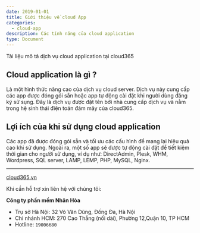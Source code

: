 ```yaml
---
date: 2019-01-01
title: Giới thiệu về cloud App
categories:
  - cloud-app
description: Các tính năng của cloud application
type: Document
---
```

Tài liệu mô tả dịch vụ cloud application tại cloud365

## Cloud application là gì ?
Là một hình thức nâng cao của dịch vụ cloud server. Dịch vụ này cung cấp các app được đóng gói sẵn hoặc app tự động cài đặt khi người dùng đăng ký sử sụng. Đây là dịch vụ được đặt tên bởi nhà cung cấp dịch vụ và nằm trong hệ sinh thái điện toán đám mây của cloud365.

## Lợi ích của khi sử dụng cloud application
Các app đã được đóng gói sẵn và tối ưu các cấu hình để mang lại hiệu quả cao khi sử dụng. Ngoài ra, một số app sẽ được tự động cài đặt để tiết kiệm thời gian cho người sử dụng, ví dụ như: DirectAdmin, Plesk, WHM, Wordpress, SQL server, LAMP, LEMP, PHP, MySQL, Nginx.

---
[cloud365.vn](https://cloud365.vn/)

Khi cần hỗ trợ xin liên hệ với chúng tôi:

**Công ty phần mềm Nhân Hòa**
- Trụ sở Hà Nội: 32 Võ Văn Dũng, Đống Đa, Hà Nội
- Chi nhánh HCM: 270 Cao Thắng (nối dài), Phường 12,Quận 10, TP HCM
- Hotline: `19006680`
